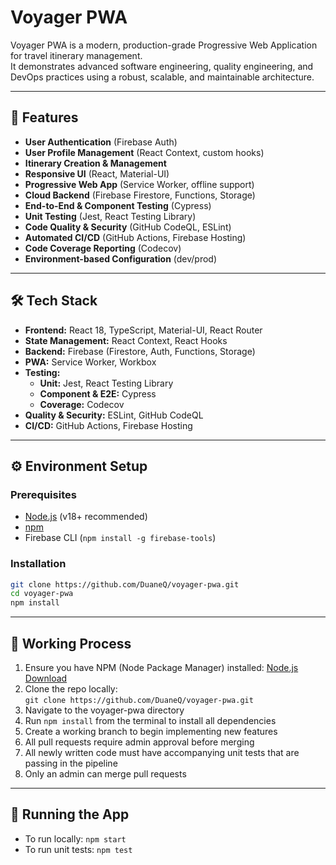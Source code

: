 # Voyager PWA

Voyager PWA is a modern, production-grade Progressive Web Application for travel itinerary management.  
It demonstrates advanced software engineering, quality engineering, and DevOps practices using a robust, scalable, and maintainable architecture.

---

## 🚀 Features

- **User Authentication** (Firebase Auth)
- **User Profile Management** (React Context, custom hooks)
- **Itinerary Creation & Management**
- **Responsive UI** (React, Material-UI)
- **Progressive Web App** (Service Worker, offline support)
- **Cloud Backend** (Firebase Firestore, Functions, Storage)
- **End-to-End & Component Testing** (Cypress)
- **Unit Testing** (Jest, React Testing Library)
- **Code Quality & Security** (GitHub CodeQL, ESLint)
- **Automated CI/CD** (GitHub Actions, Firebase Hosting)
- **Code Coverage Reporting** (Codecov)
- **Environment-based Configuration** (dev/prod)

---

## 🛠️ Tech Stack

- **Frontend:** React 18, TypeScript, Material-UI, React Router
- **State Management:** React Context, React Hooks
- **Backend:** Firebase (Firestore, Auth, Functions, Storage)
- **PWA:** Service Worker, Workbox
- **Testing:**
  - **Unit:** Jest, React Testing Library
  - **Component & E2E:** Cypress
  - **Coverage:** Codecov
- **Quality & Security:** ESLint, GitHub CodeQL
- **CI/CD:** GitHub Actions, Firebase Hosting

---

## ⚙️ Environment Setup

### Prerequisites

- [Node.js](https://nodejs.org/en/download/) (v18+ recommended)
- [npm](https://www.npmjs.com/)
- Firebase CLI (`npm install -g firebase-tools`)

### Installation

```bash
git clone https://github.com/DuaneQ/voyager-pwa.git
cd voyager-pwa
npm install
```

---

## 🏁 Working Process

1. Ensure you have NPM (Node Package Manager) installed: [Node.js Download](https://nodejs.org/en/download/)
2. Clone the repo locally:  
   `git clone https://github.com/DuaneQ/voyager-pwa.git`
3. Navigate to the voyager-pwa directory
4. Run `npm install` from the terminal to install all dependencies
5. Create a working branch to begin implementing new features
6. All pull requests require admin approval before merging
7. All newly written code must have accompanying unit tests that are passing in the pipeline
8. Only an admin can merge pull requests

---

## 🚀 Running the App

- To run locally: `npm start`
- To run unit tests: `npm test`
